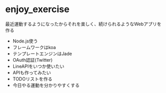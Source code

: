 # enjoy_exercise
最近運動するようになったからそれを楽しく、続けられるようなWebアプリを作る
* Node.js使う
* フレームワークはkoa
* テンプレートエンジンはJade
* OAuth認証(Twitter)
* LineAPIをいつか使いたい
* APIも作ってみたい
* TODOリストを作る
* 今日やる運動を分かりやすくする
